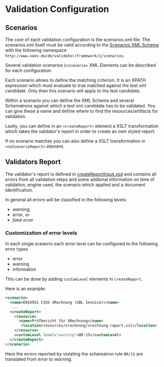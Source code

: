 # Validation Configuration

## Scenarios

The core of each validation configuration is the scenarios.xml file. The scenarios.xml itself must be valid according to the [Scenarios XML Schema](/src/main/model/xsd/scenarios.xsd) with the following namespace `http://www.xoev.de/de/validator/framework/1/scenarios`.

Several validation scenarios (`<scenario>` XML Elements can be described for each configuration.

Each scenario allows to define the matching criterion. It is an XPATH expression which must evaluate to true matched against the test xml candidate. Only then this scenario will apply to the test candidate.

Within a scenario you can define the XML Schema and several Schematrons against which a test xml candidate has to be validated. You can give these a name and define where to find the resources/artifacts for validation.

Lastly, you can define in an `<createReport>` element a XSLT transformation which takes the validator's report in order to create an own styled report.

If no scenario matches you can also define a XSLT transformation in `<noScenarioReport>` element.

## Validators Report

The validator's report is defined in [createReportInput.xsd](src/main/model/xsd/createReportInput.xsd) and contains all errors from all validation steps and some addional information on time of validation, engine used, the scenario which applied and a document identification.

In general all errors will be classified in the following levels:

* *warning*,
* *error*, or
* *fatal error*

### Customization of error levels

In each single sceanrio each error level can be configured to the following error types

* error
* warning
* information

This can be done by adding `customLevel` elements in
`createReport`.

Here is an example:

```xml
<scenario>
  <name>EN16931 CIUS XRechnung (UBL Invoice)</name>
   ...
  <createReport>
    <resource>
      <name>Prüfbericht für XRechnung</name>
       <location>resources/xrechnung/xrechnung-report.xsl</location>
    </resource>
    <customLevel level="warning">BR-15</customLevel>
  </createReport>
</scenario>
```

Here the errors reported by violating the schematron rule `BR/15` are translated from *error* to *warning*.
